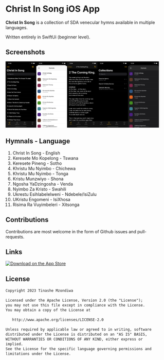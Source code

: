 # Christ In Song iOS App  

**Christ In Song** is a collection of SDA venecular hymns available in multiple languages. 

Written entirely in SwiftUi (beginner level). 

## Screenshots
<img src="art/1.png" width="20%" /><img src="art/2.png" width="20%" /><img src="art/3.png" width="20%" /><img src="art/4.png" width="20%" /><img src="art/5.png" width="20%" />

## Hymnals - Language

1. Christ In Song - English
2. Keresete Mo Kopelong - Tswana
3. Keresete Pineng - Sotho
4. Khristu Mu Nyimbo - Chichewa
5. Khristu Mu Nyimbo - Tonga
6. Kristu Munzwiyo - Shona
7. Ngosha YaDzingosha - Venda
8. Nyimbo Za Kristo - Swahili
9. Ukrestu Esihlabelelweni - Ndebele/IsiZulu
10. UKristu Engomeni - IsiXhosa
11. Risima Ra Vuyimbeleri - Xitsonga

## Contributions

Contributions are most welcome in the form of Github issues and pull-requests.

## Links
<a href='https://apps.apple.com/za/app/christ-in-song-multi-language/id1067718185'><img alt='Download on the App Store' src='https://developer.apple.com/assets/elements/badges/download-on-the-app-store.svg' width="200px"/></a>

## License

    Copyright 2023 Tinashe Mzondiwa
    
    Licensed under the Apache License, Version 2.0 (the "License");
    you may not use this file except in compliance with the License.
    You may obtain a copy of the License at
    
       http://www.apache.org/licenses/LICENSE-2.0
    
    Unless required by applicable law or agreed to in writing, software
    distributed under the License is distributed on an "AS IS" BASIS,
    WITHOUT WARRANTIES OR CONDITIONS OF ANY KIND, either express or implied.
    See the License for the specific language governing permissions and
    limitations under the License.
